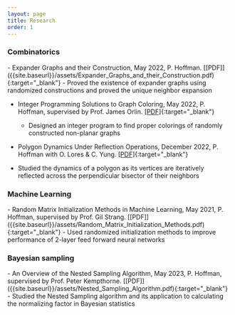 ```yaml
---
layout: page
title: Research
order: 1
---
```

<h3>Combinatorics</h3>
- Expander Graphs and their Construction, May 2022, P. Hoffman. 
  [[PDF]]({{site.baseurl}}/assets/Expander_Graphs_and_their_Construction.pdf){:target="_blank"}
  - Proved the existence of expander graphs using randomized constructions and proved the unique neighbor expansion
 

- Integer Programming Solutions to Graph Coloring, May 2022, P. Hoffman, supervised by Prof. James Orlin.
[[PDF]]({{site.baseurl}}/assets/IP_approach_to_coloring_non_planar_graphs.pdf){:target="_blank"}
  - Designed an integer program to find proper colorings of randomly constructed non-planar graphs


- Polygon Dynamics Under Reflection Operations, December 2022, P. Hoffman with O. Lores & C. Yung.
  [[PDF]]({{site.baseurl}}/assets/Final__Polygon_Dynamics-2.pdf){:target="_blank"}
 - Studied the dynamics of a polygon as its vertices are iteratively reflected across the perpendicular bisector of their neighbors


<h3>Machine Learning</h3>
- Random Matrix Initialization Methods in Machine Learning, May 2021, P. Hoffman,
supervised by Prof. Gil Strang. 
  [[PDF]]({{site.baseurl}}/assets/Random_Matrix_Initialization_Methods.pdf){:target="_blank"}
 - Used randomized initialization methods to improve performance of 2-layer feed forward neural networks


<h3>Bayesian sampling</h3>
- An Overview of the Nested Sampling Algorithm, May 2023, P. Hoffman, supervised by
Prof. Peter Kempthorne. 
  [[PDF]]({{site.baseurl}}/assets/Nested_Sampling_Algorithm.pdf){:target="_blank"}
 - Studied the Nested Sampling algorithm and its application to calculating the normalizing factor in Bayesian statistics
